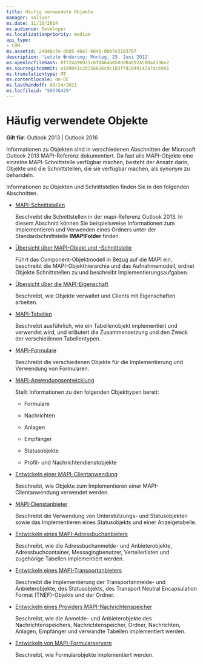 ```yaml
---
title: Häufig verwendete Objekte
manager: soliver
ms.date: 11/16/2014
ms.audience: Developer
ms.localizationpriority: medium
api_type:
- COM
ms.assetid: 24d4bc7e-db85-48e7-b840-0b67e319376f
description: 'Letzte �nderung: Montag, 25. Juni 2012'
ms.openlocfilehash: 0f724a96921c6f8464a050dd0ab92a580ad336e2
ms.sourcegitcommit: a1d9041c20256616c9c183f7d1049142a7ac6991
ms.translationtype: MT
ms.contentlocale: de-DE
ms.lasthandoff: 09/24/2021
ms.locfileid: "59576429"
---
```

# <a name="commonly-used-objects"></a>Häufig verwendete Objekte

  
  
**Gilt für**: Outlook 2013 | Outlook 2016 
  
Informationen zu Objekten sind in verschiedenen Abschnitten der Microsoft Outlook 2013 MAPI-Referenz dokumentiert. Da fast alle MAPI-Objekte eine einzelne MAPI-Schnittstelle verfügbar machen, besteht der Ansatz darin, Objekte und die Schnittstellen, die sie verfügbar machen, als synonym zu behandeln.
  
Informationen zu Objekten und Schnittstellen finden Sie in den folgenden Abschnitten.
  
- [MAPI-Schnittstellen](mapi-interfaces.md)
    
    Beschreibt die Schnittstellen in der mapi-Referenz Outlook 2013. In diesem Abschnitt können Sie beispielsweise Informationen zum Implementieren und Verwenden eines Ordners unter der Standardschnittstelle **IMAPIFolder** finden.
    
- [Übersicht über MAPI-Objekt und -Schnittstelle](mapi-object-and-interface-overview.md)
    
    Führt das Component-Objektmodell in Bezug auf die MAPI ein, beschreibt die MAPI-Objekthierarchie und das Aufnahmemodell, ordnet Objekte Schnittstellen zu und beschreibt Implementierungsaufgaben.
    
- [Übersicht über die MAPI-Eigenschaft](mapi-property-overview.md)
    
    Beschreibt, wie Objekte verwaltet und Clients mit Eigenschaften arbeiten.
    
- [MAPI-Tabellen](mapi-tables.md)
    
    Beschreibt ausführlich, wie ein Tabellenobjekt implementiert und verwendet wird, und erläutert die Zusammensetzung und den Zweck der verschiedenen Tabellentypen.
    
- [MAPI-Formulare](mapi-forms.md)
    
    Beschreibt die verschiedenen Objekte für die Implementierung und Verwendung von Formularen.
    
- [MAPI-Anwendungsentwicklung](mapi-application-development.md)
    
    Stellt Informationen zu den folgenden Objekttypen bereit:
    
  - Formulare
    
  - Nachrichten
    
  - Anlagen
    
  - Empfänger
    
  - Statusobjekte
    
  - Profil- und Nachrichtendienstobjekte
    
- [Entwickeln einer MAPI-Clientanwendung](developing-a-mapi-client-application.md)
    
    Beschreibt, wie Objekte zum Implementieren einer MAPI-Clientanwendung verwendet werden.
    
- [MAPI-Dienstanbieter](mapi-service-providers.md)
    
    Beschreibt die Verwendung von Unterstützungs- und Statusobjekten sowie das Implementieren eines Statusobjekts und einer Anzeigetabelle.
    
- [Entwickeln eines MAPI-Adressbuchanbieters](developing-a-mapi-address-book-provider.md)
    
    Beschreibt, wie die Adressbuchanmelde- und Anbieterobjekte, Adressbuchcontainer, Messagingbenutzer, Verteilerlisten und zugehörige Tabellen implementiert werden.
    
- [Entwickeln eines MAPI-Transportanbieters](developing-a-mapi-transport-provider.md)
    
    Beschreibt die Implementierung der Transportanmelde- und Anbieterobjekte, des Statusobjekts, des Transport Neutral Encapsulation Format (TNEF)-Objekts und der Ordner.
    
- [Entwickeln eines Providers MAPI-Nachrichtenspeicher](developing-a-mapi-message-store-provider.md)
    
    Beschreibt, wie die Anmelde- und Anbieterobjekte des Nachrichtenspeichers, Nachrichtenspeicher, Ordner, Nachrichten, Anlagen, Empfänger und verwandte Tabellen implementiert werden.
    
- [Entwickeln von MAPI-Formularservern](developing-mapi-form-servers.md)
    
    Beschreibt, wie Formularobjekte implementiert werden.
    

